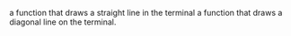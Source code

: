 a function that draws a straight line in the terminal
a function that draws a diagonal line on the terminal.
